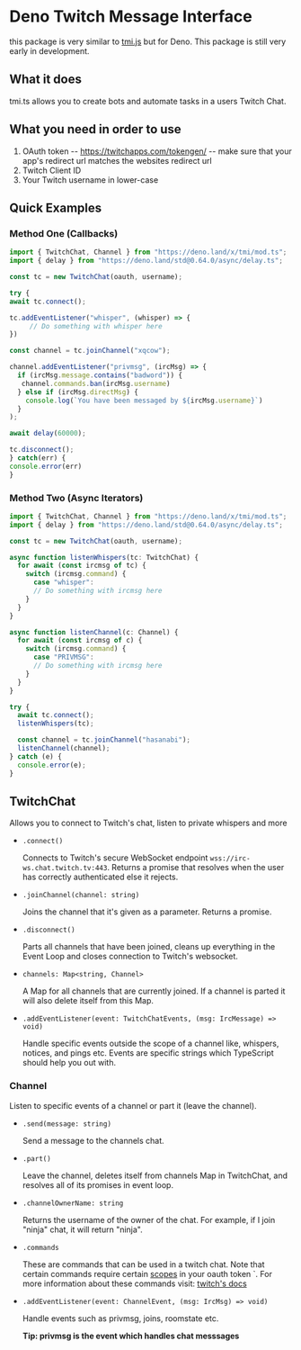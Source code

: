 # Deno Twitch Message Interface

this package is very similar to [tmi.js](https://github.com/tmijs/tmi.js) but for Deno. This package is still very early in development.

## What it does

tmi.ts allows you to create bots and automate tasks in a users Twitch Chat.

## What you need in order to use

1. OAuth token -- https://twitchapps.com/tokengen/ -- make sure that your app's redirect url matches the websites redirect url
2. Twitch Client ID
3. Your Twitch username in lower-case

## Quick Examples

### Method One (Callbacks)

```typescript
import { TwitchChat, Channel } from "https://deno.land/x/tmi/mod.ts";
import { delay } from "https://deno.land/std@0.64.0/async/delay.ts";

const tc = new TwitchChat(oauth, username);

try {
await tc.connect();

tc.addEventListener("whisper", (whisper) => {
     // Do something with whisper here
})

const channel = tc.joinChannel("xqcow");

channel.addEventListener("privmsg", (ircMsg) => {
  if (ircMsg.message.contains("badword")) {
   channel.commands.ban(ircMsg.username)
  } else if (ircMsg.directMsg) {
    console.log(`You have been messaged by ${ircMsg.username}`)
  }
);

await delay(60000);

tc.disconnect();
} catch(err) {
console.error(err)
}
```

### Method Two (Async Iterators)

```typescript
import { TwitchChat, Channel } from "https://deno.land/x/tmi/mod.ts";
import { delay } from "https://deno.land/std@0.64.0/async/delay.ts";

const tc = new TwitchChat(oauth, username);

async function listenWhispers(tc: TwitchChat) {
  for await (const ircmsg of tc) {
    switch (ircmsg.command) {
      case "whisper":
      // Do something with ircmsg here
    }
  }
}

async function listenChannel(c: Channel) {
  for await (const ircmsg of c) {
    switch (ircmsg.command) {
      case "PRIVMSG":
      // Do something with ircmsg here
    }
  }
}

try {
  await tc.connect();
  listenWhispers(tc);

  const channel = tc.joinChannel("hasanabi");
  listenChannel(channel);
} catch (e) {
  console.error(e);
}
```

## TwitchChat

Allows you to connect to Twitch's chat, listen to private whispers and more

- `.connect()`

  Connects to Twitch's secure WebSocket endpoint `wss://irc-ws.chat.twitch.tv:443`.
  Returns a promise that resolves when the user has correctly authenticated else it rejects.

- `.joinChannel(channel: string)`

  Joins the channel that it's given as a parameter.
  Returns a promise.

- `.disconnect()`

  Parts all channels that have been joined, cleans up everything in the Event Loop
  and closes connection to Twitch's websocket.

- `channels: Map<string, Channel>`

  A Map for all channels that are currently joined.
  If a channel is parted it will also delete itself from this Map.

- `.addEventListener(event: TwitchChatEvents, (msg: IrcMessage) => void)`

  Handle specific events outside the scope of a channel like, whispers, notices, and pings etc.
  Events are specific strings which TypeScript should help you out with.

### Channel

Listen to specific events of a channel or part it (leave the channel).

- `.send(message: string)`

  Send a message to the channels chat.

- `.part()`

  Leave the channel, deletes itself from channels Map in TwitchChat, and resolves all of its promises in event loop.

- `.channelOwnerName: string`

  Returns the username of the owner of the chat. For example, if I join "ninja" chat, it will return "ninja".

- `.commands`

  These are commands that can be used in a twitch chat. Note that certain commands require certain [scopes](https://dev.twitch.tv/docs/irc/guide#scopes-for-irc-commands) in your oauth token `. For more information about these commands
  visit: [twitch's docs](https://help.twitch.tv/s/article/chat-commands?language=en_US)

- `.addEventListener(event: ChannelEvent, (msg: IrcMsg) => void)`

  Handle events such as privmsg, joins, roomstate etc.

  **Tip: privmsg is the event which handles chat messsages**

